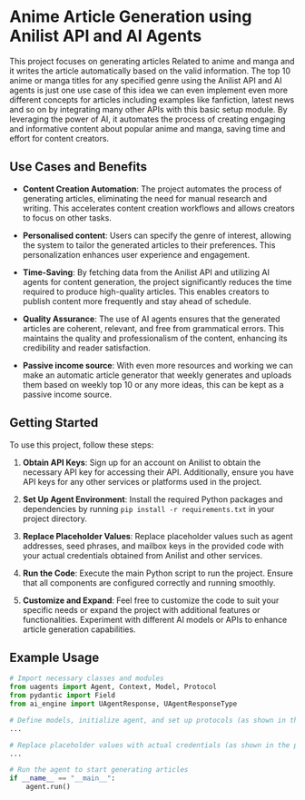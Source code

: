 # Anime Article Generation using Anilist API and AI Agents

This project focuses on generating articles Related to anime and manga and it writes the article automatically based on the valid information. The top 10 anime or manga titles for any specified genre using the Anilist API and AI agents is just one use case of this idea we can even implement even more different concepts for articles including examples like fanfiction, latest news and so on by integrating many other APIs with this basic setup module. By leveraging the power of AI, it automates the process of creating engaging and informative content about popular anime and manga, saving time and effort for content creators.

## Use Cases and Benefits

- **Content Creation Automation**: The project automates the process of generating articles, eliminating the need for manual research and writing. This accelerates content creation workflows and allows creators to focus on other tasks.

- **Personalised content**: Users can specify the genre of interest, allowing the system to tailor the generated articles to their preferences. This personalization enhances user experience and engagement.

- **Time-Saving**: By fetching data from the Anilist API and utilizing AI agents for content generation, the project significantly reduces the time required to produce high-quality articles. This enables creators to publish content more frequently and stay ahead of schedule.

- **Quality Assurance**: The use of AI agents ensures that the generated articles are coherent, relevant, and free from grammatical errors. This maintains the quality and professionalism of the content, enhancing its credibility and reader satisfaction.

- **Passive income source**: With even more resources and working we can make an automatic article generator that weekly generates and uploads them based on weekly top 10 or any more ideas, this can be kept as a passive income source.



## Getting Started

To use this project, follow these steps:

1. **Obtain API Keys**: Sign up for an account on Anilist to obtain the necessary API key for accessing their API. Additionally, ensure you have API keys for any other services or platforms used in the project.

2. **Set Up Agent Environment**: Install the required Python packages and dependencies by running `pip install -r requirements.txt` in your project directory.

3. **Replace Placeholder Values**: Replace placeholder values such as agent addresses, seed phrases, and mailbox keys in the provided code with your actual credentials obtained from Anilist and other services.

4. **Run the Code**: Execute the main Python script to run the project. Ensure that all components are configured correctly and running smoothly.

5. **Customize and Expand**: Feel free to customize the code to suit your specific needs or expand the project with additional features or functionalities. Experiment with different AI models or APIs to enhance article generation capabilities.

## Example Usage

```python
# Import necessary classes and modules
from uagents import Agent, Context, Model, Protocol
from pydantic import Field
from ai_engine import UAgentResponse, UAgentResponseType

# Define models, initialize agent, and set up protocols (as shown in the provided code)
...

# Replace placeholder values with actual credentials (as shown in the provided code)
...

# Run the agent to start generating articles
if __name__ == "__main__":
    agent.run()
